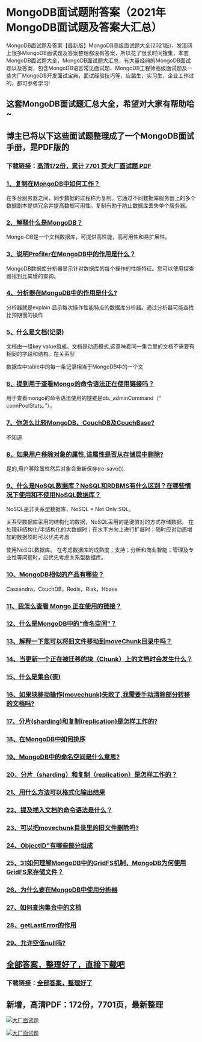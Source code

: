 # MongoDB面试题附答案（2021年MongoDB面试题及答案大汇总）

MongoDB面试题及答案【最新版】MongoDB高级面试题大全(2021版)，发现网上很多MongoDB面试题及答案整理都没有答案，所以花了很长时间搜集，本套MongoDB面试题大全，MongoDB面试题大汇总，有大量经典的MongoDB面试题以及答案，包含MongoDB语言常见面试题、MongoDB工程师高级面试题及一些大厂MongoDB开发面试宝典，面试经验技巧等，应届生，实习生，企业工作过的，都可参考学习!

## 这套MongoDB面试题汇总大全，希望对大家有帮助哈~ 

## 博主已将以下这些面试题整理成了一个MongoDB面试手册，是PDF版的

### 下载链接：[高清172份，累计 7701 页大厂面试题  PDF](https://github.com/javatechnorth/javanorth-itbooks/blob/master/docs/index.md)


### [1、复制在MongoDB中如何工作？](https://gitee.com/souyunku/NewDevBooks/blob/master/docs/MongoDB/MongoDB面试题附答案（2021年MongoDB面试题及答案大汇总）.md#1复制在mongodb中如何工作)  


在多台服务器之间，同步数据的过程称为复制。它通过不同数据库服务器上的多个数据副本提供冗余并提高数据可用性。复制有助于防止数据库丢失单个服务器。


### [2、解释什么是MongoDB？](https://gitee.com/souyunku/NewDevBooks/blob/master/docs/MongoDB/MongoDB面试题附答案（2021年MongoDB面试题及答案大汇总）.md#2解释什么是mongodb)  


Mongo-DB是一个文档数据库，可提供高性能，高可用性和易扩展性。


### [3、说明Profiler在MongoDB中的作用是什么？](https://gitee.com/souyunku/NewDevBooks/blob/master/docs/MongoDB/MongoDB面试题附答案（2021年MongoDB面试题及答案大汇总）.md#3说明profiler在mongodb中的作用是什么)  


MongoDB数据库分析器显示针对数据库的每个操作的性能特征。您可以使用探查器找到比其慢的查询。


### [4、分析器在MongoDB中的作用是什么?](https://gitee.com/souyunku/NewDevBooks/blob/master/docs/MongoDB/MongoDB面试题附答案（2021年MongoDB面试题及答案大汇总）.md#4分析器在mongodb中的作用是什么)  


分析器就是explain 显示每次操作性能特点的数据库分析器。通过分析器可能查找比预期慢的操作


### [5、什么是文档(记录)](https://gitee.com/souyunku/NewDevBooks/blob/master/docs/MongoDB/MongoDB面试题附答案（2021年MongoDB面试题及答案大汇总）.md#5什么是文档记录)  


文档由一组key value组成。文档是动态模式,这意味着同一集合里的文档不需要有相同的字段和结构。在关系型

数据库中table中的每一条记录相当于MongoDB中的一个文


### [6、提到用于查看Mongo的命令语法正在使用链接吗？](https://gitee.com/souyunku/NewDevBooks/blob/master/docs/MongoDB/MongoDB面试题附答案（2021年MongoDB面试题及答案大汇总）.md#6提到用于查看mongo的命令语法正在使用链接吗)  


用于查看mongo的命令语法使用的链接是db._adminCommand（“ connPoolStats。”）。


### [7、你怎么比较MongoDB、CouchDB及CouchBase?](https://gitee.com/souyunku/NewDevBooks/blob/master/docs/MongoDB/MongoDB面试题附答案（2021年MongoDB面试题及答案大汇总）.md#7你怎么比较mongodbcouchdb及couchbase)  


不知道


### [8、如果用户移除对象的属性,该属性是否从存储层中删除?](https://gitee.com/souyunku/NewDevBooks/blob/master/docs/MongoDB/MongoDB面试题附答案（2021年MongoDB面试题及答案大汇总）.md#8如果用户移除对象的属性,该属性是否从存储层中删除)  


是的,用户移除属性然后对象会重新保存(re-save()).


### [9、什么是NoSQL数据库？NoSQL和RDBMS有什么区别？在哪些情况下使用和不使用NoSQL数据库？](https://gitee.com/souyunku/NewDevBooks/blob/master/docs/MongoDB/MongoDB面试题附答案（2021年MongoDB面试题及答案大汇总）.md#9什么是nosql数据库nosql和rdbms有什么区别在哪些情况下使用和不使用nosql数据库)  


NoSQL是非关系型数据库，NoSQL = Not Only SQL。

关系型数据库采用的结构化的数据，NoSQL采用的是键值对的方式存储数据。 在处理非结构化/半结构化的大数据时；在水平方向上进行扩展时；随时应对动态增加的数据项时可以优先考虑

使用NoSQL数据库。 在考虑数据库的成熟度；支持；分析和商业智能；管理及专业性等问题时，应优先考虑关系型数据库。


### [10、MongoDB相似的产品有哪些？](https://gitee.com/souyunku/NewDevBooks/blob/master/docs/MongoDB/MongoDB面试题附答案（2021年MongoDB面试题及答案大汇总）.md#10mongodb相似的产品有哪些)  


Cassandra，CouchDB，Redis，Riak，Hbase



### [11、我怎么查看 Mongo 正在使用的链接？](https://gitee.com/souyunku/NewDevBooks/blob/master/docs/MongoDB/MongoDB面试题附答案（2021年MongoDB面试题及答案大汇总）.md#11我怎么查看-mongo-正在使用的链接)  

### [12、什么是MongoDB中的“命名空间”？](https://gitee.com/souyunku/NewDevBooks/blob/master/docs/MongoDB/MongoDB面试题附答案（2021年MongoDB面试题及答案大汇总）.md#12什么是mongodb中的“命名空间)  

### [13、解释一下您可以将旧文件移动到moveChunk目录中吗？](https://gitee.com/souyunku/NewDevBooks/blob/master/docs/MongoDB/MongoDB面试题附答案（2021年MongoDB面试题及答案大汇总）.md#13解释一下您可以将旧文件移动到movechunk目录中吗)  

### [14、当更新一个正在被迁移的块（Chunk）上的文档时会发生什么？](https://gitee.com/souyunku/NewDevBooks/blob/master/docs/MongoDB/MongoDB面试题附答案（2021年MongoDB面试题及答案大汇总）.md#14当更新一个正在被迁移的块chunk上的文档时会发生什么)  

### [15、什么是集合(表)](https://gitee.com/souyunku/NewDevBooks/blob/master/docs/MongoDB/MongoDB面试题附答案（2021年MongoDB面试题及答案大汇总）.md#15什么是集合表)  

### [16、如果块移动操作(movechunk)失败了,我需要手动清除部分转移的文档吗?](https://gitee.com/souyunku/NewDevBooks/blob/master/docs/MongoDB/MongoDB面试题附答案（2021年MongoDB面试题及答案大汇总）.md#16如果块移动操作movechunk失败了,我需要手动清除部分转移的文档吗)  

### [17、分片(sharding)和复制(replication)是怎样工作的?](https://gitee.com/souyunku/NewDevBooks/blob/master/docs/MongoDB/MongoDB面试题附答案（2021年MongoDB面试题及答案大汇总）.md#17分片sharding和复制replication是怎样工作的)  

### [18、在MongoDB中如何排序](https://gitee.com/souyunku/NewDevBooks/blob/master/docs/MongoDB/MongoDB面试题附答案（2021年MongoDB面试题及答案大汇总）.md#18在mongodb中如何排序)  

### [19、MongoDB中的命名空间是什么意思?](https://gitee.com/souyunku/NewDevBooks/blob/master/docs/MongoDB/MongoDB面试题附答案（2021年MongoDB面试题及答案大汇总）.md#19mongodb中的命名空间是什么意思)  

### [20、分片（sharding）和复制（replication）是怎样工作的？](https://gitee.com/souyunku/NewDevBooks/blob/master/docs/MongoDB/MongoDB面试题附答案（2021年MongoDB面试题及答案大汇总）.md#20分片sharding和复制replication是怎样工作的)  

### [21、用什么方法可以格式化输出结果](https://gitee.com/souyunku/NewDevBooks/blob/master/docs/MongoDB/MongoDB面试题附答案（2021年MongoDB面试题及答案大汇总）.md#21用什么方法可以格式化输出结果)  

### [22、提及插入文档的命令语法是什么？](https://gitee.com/souyunku/NewDevBooks/blob/master/docs/MongoDB/MongoDB面试题附答案（2021年MongoDB面试题及答案大汇总）.md#22提及插入文档的命令语法是什么)  

### [23、可以把movechunk目录里的旧文件删除吗?](https://gitee.com/souyunku/NewDevBooks/blob/master/docs/MongoDB/MongoDB面试题附答案（2021年MongoDB面试题及答案大汇总）.md#23可以把movechunk目录里的旧文件删除吗)  

### [24、ObjectID"有哪些部分组成](https://gitee.com/souyunku/NewDevBooks/blob/master/docs/MongoDB/MongoDB面试题附答案（2021年MongoDB面试题及答案大汇总）.md#24objectid"有哪些部分组成)  

### [25、31如何理解MongoDB中的GridFS机制，MongoDB为何使用GridFS来存储文件？](https://gitee.com/souyunku/NewDevBooks/blob/master/docs/MongoDB/MongoDB面试题附答案（2021年MongoDB面试题及答案大汇总）.md#2531如何理解mongodb中的gridfs机制mongodb为何使用gridfs来存储文件)  

### [26、为什么要在MongoDB中使用分析器](https://gitee.com/souyunku/NewDevBooks/blob/master/docs/MongoDB/MongoDB面试题附答案（2021年MongoDB面试题及答案大汇总）.md#26为什么要在mongodb中使用分析器)  

### [27、如何查询集合中的文档](https://gitee.com/souyunku/NewDevBooks/blob/master/docs/MongoDB/MongoDB面试题附答案（2021年MongoDB面试题及答案大汇总）.md#27如何查询集合中的文档)  

### [28、getLastError的作用](https://gitee.com/souyunku/NewDevBooks/blob/master/docs/MongoDB/MongoDB面试题附答案（2021年MongoDB面试题及答案大汇总）.md#28getlasterror的作用)  

### [29、允许空值null吗?](https://gitee.com/souyunku/NewDevBooks/blob/master/docs/MongoDB/MongoDB面试题附答案（2021年MongoDB面试题及答案大汇总）.md#29允许空值null吗)  





## [全部答案，整理好了，直接下载吧](https://gitee.com/souyunku/DevBooks/blob/master/docs/daan.md)

### 下载链接：[全部答案，整理好了](https://gitee.com/souyunku/NewDevBooks/blob/master/docs/daan.md)




## 新增，高清PDF：172份，7701页，最新整理

[![大厂面试题](https://www.souyunku.com/wp-content/uploads/weixin/mst.png "架构师专栏")](https://www.souyunku.com/wp-content/uploads/weixin/githup-weixin.png "架构师专栏")

[![大厂面试题](https://www.souyunku.com/wp-content/uploads/weixin/githup-weixin.png "架构师专栏")](https://www.souyunku.com/wp-content/uploads/weixin/githup-weixin.png "架构师专栏")
